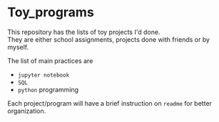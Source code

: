 # Toy_programs
This repository has the lists of toy projects I'd done.<br>
They are either school assignments, projects done with friends or by myself.

The list of main practices are
- `jupyter notebook`
- `SQL`
- `python` programming

Each project/program will have a brief instruction on `readme` for better organization.
